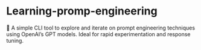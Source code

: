 # Learning-promp-engineering
🎯 A simple CLI tool to explore and iterate on prompt engineering techniques using OpenAI’s GPT models. Ideal for rapid experimentation and response tuning.
